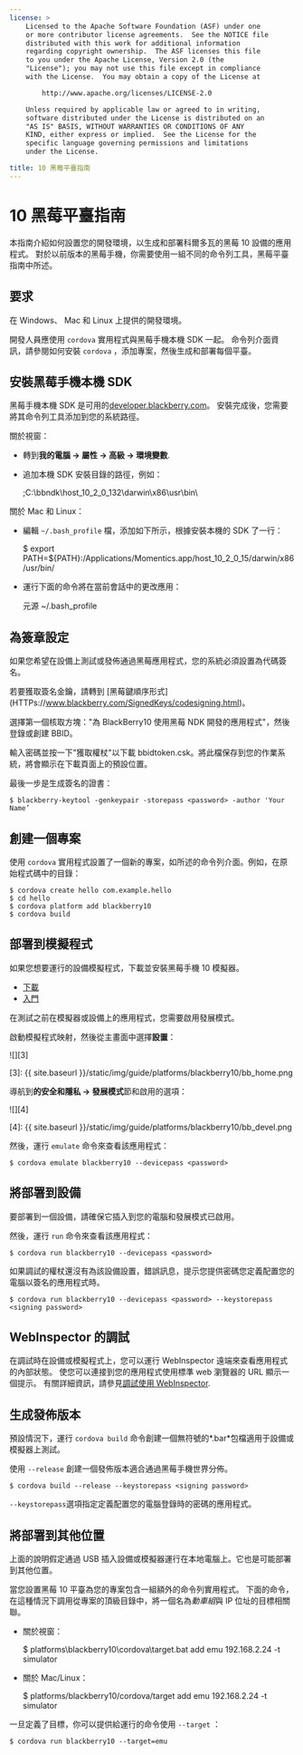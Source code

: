```yaml
---
license: >
    Licensed to the Apache Software Foundation (ASF) under one
    or more contributor license agreements.  See the NOTICE file
    distributed with this work for additional information
    regarding copyright ownership.  The ASF licenses this file
    to you under the Apache License, Version 2.0 (the
    "License"); you may not use this file except in compliance
    with the License.  You may obtain a copy of the License at

        http://www.apache.org/licenses/LICENSE-2.0

    Unless required by applicable law or agreed to in writing,
    software distributed under the License is distributed on an
    "AS IS" BASIS, WITHOUT WARRANTIES OR CONDITIONS OF ANY
    KIND, either express or implied.  See the License for the
    specific language governing permissions and limitations
    under the License.

title: 10 黑莓平臺指南
---
```


# 10 黑莓平臺指南

本指南介紹如何設置您的開發環境，以生成和部署科爾多瓦的黑莓 10 設備的應用程式。 對於以前版本的黑莓手機，你需要使用一組不同的命令列工具，黑莓平臺指南中所述。

## 要求

在 Windows、 Mac 和 Linux 上提供的開發環境。

開發人員應使用 `cordova` 實用程式與黑莓手機本機 SDK 一起。 命令列介面資訊，請參閱如何安裝 `cordova` ，添加專案，然後生成和部署每個平臺。

## 安裝黑莓手機本機 SDK

黑莓手機本機 SDK 是可用的[developer.blackberry.com][1]。 安裝完成後，您需要將其命令列工具添加到您的系統路徑。

 [1]: http://developer.blackberry.com/native/download/

關於視窗：

*   轉到**我的電腦 → 屬性 → 高級 → 環境變數**.

*   追加本機 SDK 安裝目錄的路徑，例如：
    
    ;C:\bbndk\host\_10\_2\_0\_132\darwin\x86\usr\bin\

關於 Mac 和 Linux：

*   編輯 `~/.bash_profile` 檔，添加如下所示，根據安裝本機的 SDK 了一行：
    
    $ export PATH=${PATH}:/Applications/Momentics.app/host\_10\_2\_0\_15/darwin/x86/usr/bin/

*   運行下面的命令將在當前會話中的更改應用：
    
    元源 ~/.bash_profile

## 為簽章設定

如果您希望在設備上測試或發佈通過黑莓應用程式，您的系統必須設置為代碼簽名。

若要獲取簽名金鑰，請轉到 \[黑莓鍵順序形式\] (HTTPs://www.blackberry.com/SignedKeys/codesigning.html)。

選擇第一個核取方塊："為 BlackBerry10 使用黑莓 NDK 開發的應用程式"，然後登錄或創建 BBID。

輸入密碼並按一下"獲取權杖"以下載 bbidtoken.csk。將此檔保存到您的作業系統，將會顯示在下載頁面上的預設位置。

最後一步是生成簽名的證書：

    $ blackberry-keytool -genkeypair -storepass <password> -author 'Your Name’
    

## 創建一個專案

使用 `cordova` 實用程式設置了一個新的專案，如所述的命令列介面。例如，在原始程式碼中的目錄：

    $ cordova create hello com.example.hello
    $ cd hello
    $ cordova platform add blackberry10
    $ cordova build
    

## 部署到模擬程式

如果您想要運行的設備模擬程式，下載並安裝黑莓手機 10 模擬器。

*   [下載][1]
*   [入門][2]

 [2]: http://developer.blackberry.com/devzone/develop/simulator/blackberry_10_simulator_start.html

在測試之前在模擬器或設備上的應用程式，您需要啟用發展模式。

啟動模擬程式映射，然後從主畫面中選擇**設置**：

![][3]

 [3]: {{ site.baseurl }}/static/img/guide/platforms/blackberry10/bb_home.png

導航到**的安全和隱私 → 發展模式**節和啟用的選項：

![][4]

 [4]: {{ site.baseurl }}/static/img/guide/platforms/blackberry10/bb_devel.png

然後，運行 `emulate` 命令來查看該應用程式：

    $ cordova emulate blackberry10 --devicepass <password>
    

## 將部署到設備

要部署到一個設備，請確保它插入到您的電腦和發展模式已啟用。

然後，運行 `run` 命令來查看該應用程式：

    $ cordova run blackberry10 --devicepass <password>
    

如果調試的權杖還沒有為該設備設置，錯誤訊息，提示您提供密碼您定義配置您的電腦以簽名的應用程式時。

    $ cordova run blackberry10 --devicepass <password> --keystorepass <signing password>
    

## WebInspector 的調試

在調試時在設備或模擬程式上，您可以運行 WebInspector 遠端來查看應用程式的內部狀態。 使您可以連接到您的應用程式使用標準 web 瀏覽器的 URL 顯示一個提示。 有關詳細資訊，請參見[調試使用 WebInspector][5].

 [5]: http://developer.blackberry.com/html5/documentation/web_inspector_overview_1553586_11.html

## 生成發佈版本

預設情況下，運行 `cordova build` 命令創建一個無符號的*.bar*包檔適用于設備或模擬器上測試。

使用 `--release` 創建一個發佈版本適合通過黑莓手機世界分佈。

    $ cordova build --release --keystorepass <signing password>
    

`--keystorepass`選項指定定義配置您的電腦登錄時的密碼的應用程式。

## 將部署到其他位置

上面的說明假定通過 USB 插入設備或模擬器運行在本地電腦上。它也是可能部署到其他位置。

當您設置黑莓 10 平臺為您的專案包含一組額外的命令列實用程式。 下面的命令，在這種情況下調用從專案的頂級目錄中，將一個名為*動車組*與 IP 位址的目標相關聯。

*   關於視窗：
    
    $ platforms\blackberry10\cordova\target.bat add emu 192.168.2.24 -t simulator

*   關於 Mac/Linux：
    
    $ platforms/blackberry10/cordova/target add emu 192.168.2.24 -t simulator

一旦定義了目標，你可以提供給運行的命令使用 `--target` ：

    $ cordova run blackberry10 --target=emu
